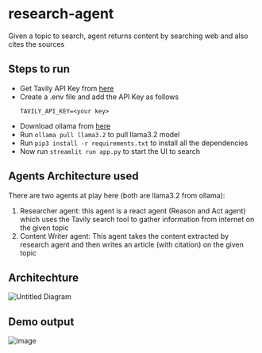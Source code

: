 # research-agent
Given a topic to search, agent returns content by searching web and also cites the sources

## Steps to run
* Get Tavily API Key from [here](https://docs.tavily.com/documentation/api-reference/endpoint/search)
* Create a .env file and add the API Key as follows
  ```
  TAVILY_API_KEY=<your key>
  ```
* Download ollama from [here](https://ollama.com/download)
* Run ```ollama pull llama3.2``` to pull llama3.2 model
* Run ```pip3 install -r requirements.txt``` to install all the dependencies
* Now run ```streamlit run app.py``` to start the UI to search


## Agents Architecture used
There are two agents at play here (both are llama3.2 from ollama):
1. Researcher agent: this agent is a react agent (Reason and Act agent) which uses the Tavily search tool to gather information from internet on the given topic
2. Content Writer agent: This agent takes the content extracted by research agent and then writes an article (with citation) on the given topic

## Architechture

![Untitled Diagram](https://github.com/user-attachments/assets/d84a46ab-d06f-4a05-b5ba-86ccf4fdafaa)

## Demo output

![image](https://github.com/user-attachments/assets/b8ca7cec-e0fb-4ed8-a68d-98925f87258a)
